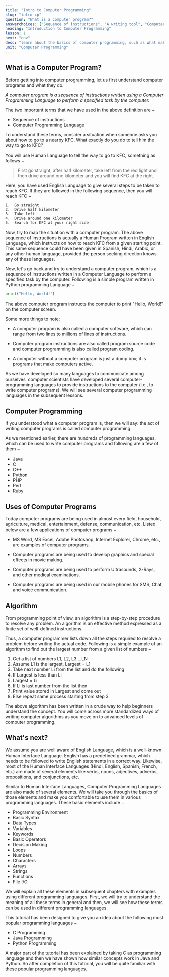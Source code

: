 ```yaml
---
title: "Intro to Computer Programming"
slug: "intro-cp"
question: "What is a computer program?"
answerchoices: ["Sequence of instructions", "A writing tool", "Computer programming language", "Hardware"]
heading: "Introduction to Computer Programming"
lesson: 1
next: "env"
desc: "learn about the basics of computer programming, such as what makes a program"
unit: "Computer Programming"
---
```



## What is a Computer Program?
Before getting into computer programming, let us first understand computer programs and what they do.

*A computer program is a sequence of instructions written using a Computer Programming Language to perform a specified task by the computer.*

The two important terms that we have used in the above definition are −

* Sequence of instructions
* Computer Programming Language

To understand these terms, consider a situation when someone asks you about how to go to a nearby KFC. What exactly do you do to tell him the way to go to KFC?

You will use Human Language to tell the way to go to KFC, something as follows −

> First go straight, after half kilometer, take left from the red light and then drive around one kilometer and you will find KFC at the right.

Here, you have used English Language to give several steps to be taken to reach KFC. If they are followed in the following sequence, then you will reach KFC −

```
1.	Go straight
2.	Drive half kilometer
3.	Take left
4.	Drive around one kilometer
5.	Search for KFC at your right side
```

Now, try to map the situation with a computer program. The above sequence of instructions is actually a Human Program written in English Language, which instructs on how to reach KFC from a given starting point. This same sequence could have been given in Spanish, Hindi, Arabic, or any other human language, provided the person seeking direction knows any of these languages.

Now, let's go back and try to understand a computer program, which is a sequence of instructions written in a Computer Language to perform a specified task by the computer. Following is a simple program written in Python programming Language −
```python
print("Hello, World!")
```
The above computer program instructs the computer to print "Hello, World!" on the computer screen.

Some more things to note: 
* A computer program is also called a computer software, which can range from two lines to millions of lines of instructions.

* Computer program instructions are also called program source code and computer programming is also called program coding.

* A computer without a computer program is just a dump box; it is programs that make computers active.

As we have developed so many languages to communicate among ourselves, computer scientists have developed several computer-programming languages to provide instructions to the computer (i.e., to write computer programs). We will see several computer programming languages in the subsequent lessons.

## Computer Programming
If you understood what a computer program is, then we will say: the act of writing computer programs is called computer programming.

As we mentioned earlier, there are hundreds of programming languages, which can be used to write computer programs and following are a few of them −

* Java
* C
* C++
* Python
* PHP
* Perl
* Ruby

## Uses of Computer Programs
Today computer programs are being used in almost every field, household, agriculture, medical, entertainment, defense, communication, etc. Listed below are a few applications of computer programs −

* MS Word, MS Excel, Adobe Photoshop, Internet Explorer, Chrome, etc., are examples of computer programs.

* Computer programs are being used to develop graphics and special effects in movie making.

* Computer programs are being used to perform Ultrasounds, X-Rays, and other medical examinations.

* Computer programs are being used in our mobile phones for SMS, Chat, and voice communication.

## Algorithm
From programming point of view, an algorithm is a step-by-step procedure to resolve any problem. An algorithm is an effective method expressed as a finite set of well-defined instructions.

Thus, a computer programmer lists down all the steps required to resolve a problem before writing the actual code. Following is a simple example of an algorithm to find out the largest number from a given list of numbers −

1. Get a list of numbers L1, L2, L3....LN
2. Assume L1 is the largest, Largest = L1
3. Take next number Li from the list and do the following
4. If Largest is less than Li
5. Largest = Li
6. If Li is last number from the list then
7. Print value stored in Largest and come out
8. Else repeat same process starting from step 3

The above algorithm has been written in a crude way to help beginners understand the concept. You will come across more standardized ways of writing computer algorithms as you move on to advanced levels of computer programming.

## What's next?

We assume you are well aware of English Language, which is a well-known Human Interface Language. English has a predefined grammar, which needs to be followed to write English statements in a correct way. Likewise, most of the Human Interface Languages (Hindi, English, Spanish, French, etc.) are made of several elements like verbs, nouns, adjectives, adverbs, propositions, and conjunctions, etc.

Similar to Human Interface Languages, Computer Programming Languages are also made of several elements. We will take you through the basics of those elements and make you comfortable to use them in various programming languages. These basic elements include −

* Programming Environment
* Basic Syntax
* Data Types
* Variables
* Keywords
* Basic Operators
* Decision Making
* Loops
* Numbers
* Characters
* Arrays
* Strings
* Functions
* File I/O


We will explain all these elements in subsequent chapters with examples using different programming languages. First, we will try to understand the meaning of all these terms in general and then, we will see how these terms can be used in different programming languages.

This tutorial has been designed to give you an idea about the following most popular programming languages −

* C Programming
* Java Programming
* Python Programming


A major part of the tutorial has been explained by taking C as programming language and then we have shown how similar concepts work in Java and Python. So after completion of this tutorial, you will be quite familiar with these popular programming languages.